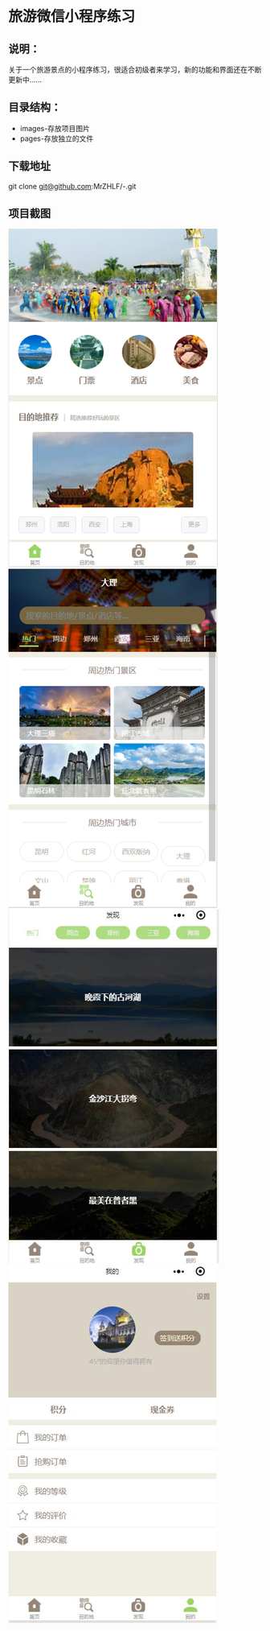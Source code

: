 # 旅游微信小程序练习
## 说明：
关于一个旅游景点的小程序练习，很适合初级者来学习，新的功能和界面还在不断更新中......
## 目录结构：
* images-存放项目图片
* pages-存放独立的文件

## 下载地址
git clone git@github.com:MrZHLF/-.git

## 项目截图
![baidu](./client/images/1.png)
![baidu](./client/images/2.png)
![baidu](./client/images/3.jpg)
![baidu](./client/images/4.jpg)
